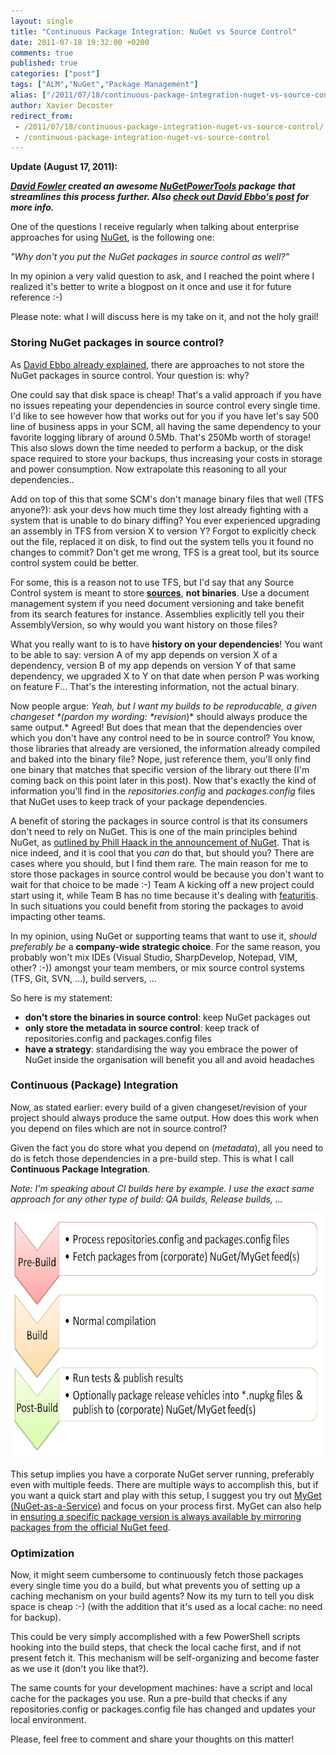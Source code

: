 ```yaml
---
layout: single
title: "Continuous Package Integration: NuGet vs Source Control"
date: 2011-07-18 19:32:00 +0200
comments: true
published: true
categories: ["post"]
tags: ["ALM","NuGet","Package Management"]
alias: ["/2011/07/18/continuous-package-integration-nuget-vs-source-control/"]
author: Xavier Decoster
redirect_from:
 - /2011/07/18/continuous-package-integration-nuget-vs-source-control/.html
 - /continuous-package-integration-nuget-vs-source-control
---
```

<p><strong>Update (August 17, 2011):</strong></p>

<p><strong><em><a href="http://twitter.com/#!/davidfowl" target="_blank">David Fowler</a> created an awesome <a href="https://github.com/davidfowl/NuGetPowerTools" target="_blank">NuGetPowerTools</a> package that streamlines this process further. Also <a href="http://blog.davidebbo.com/2011/08/easy-way-to-set-up-nuget-to-restore.html" target="_blank">check out David Ebbo's post</a> for more info.</em></strong></p>

<p>One of the questions I receive regularly when talking about enterprise approaches for using <a href="http://www.nuget.org" target="_blank">NuGet</a>, is the following one:</p>

<p><em>"Why don't you put the NuGet packages in source control as well?"</em></p>

<p>In my opinion a very valid question to ask, and I reached the point where I realized it's better to write a blogpost on it once and use it for future reference :-)</p>

<p>Please note: what I will discuss here is my take on it, and not the holy grail!</p>

<h3>Storing NuGet packages in source control?</h3>

<p>As <a href="http://blog.davidebbo.com/2011/03/using-nuget-without-committing-packages.html" target="_blank">David Ebbo already explained</a>, there are approaches to not store the NuGet packages in source control. Your question is: why?</p>

<p>One could say that disk space is cheap! That's a valid approach if you have no issues repeating your dependencies in source control every single time. I'd like to see however how that works out for you if you have let's say 500 line of business apps in your SCM, all having the same dependency to your favorite logging library of around 0.5Mb. That's 250Mb worth of storage! This also slows down the time needed to perform a backup, or the disk space required to store your backups, thus increasing your costs in storage and power consumption. Now extrapolate this reasoning to all your dependencies..</p>

<p>Add on top of this that some SCM's don't manage binary files that well (TFS anyone?): ask your devs how much time they lost already fighting with a system that is unable to do binary diffing? You ever experienced upgrading an assembly in TFS from version X to version Y? Forgot to explicitly check out the file, replaced it on disk, to find out the system tells you it found no changes to commit? Don't get me wrong, TFS is a great tool, but its source control system could be better.</p>

<p>For some, this is a reason not to use TFS, but I'd say that any Source Control system is meant to store <span style="font-weight: bold; text-decoration: underline;">sources</span>, <strong>not binaries</strong>. Use a document management system if you need document versioning and take benefit from its search features for instance. Assemblies explicitly tell you their AssemblyVersion, so why would you want history on those files?</p>

<p>What you really want to is to have <strong>history on your dependencies</strong>! You want to be able to say: version A of my app depends on version X of a dependency, version B of my app depends on version Y of that same dependency, we upgraded X to Y on that date when person P was working on feature F... That's the interesting information, not the actual binary.</p>

<p>Now people argue: <em>Yeah, but I want my builds to be reproducable, a given changeset *(pardon my wording: *revision</em>)* should always produce the same output.* Agreed! But does that mean that the dependencies over which you don't have any control need to be in source control? You know, those libraries that already are versioned, the information already compiled and baked into the binary file? Nope, just reference them, you'll only find one binary that matches that specific version of the library out there (I'm coming back on this point later in this post). Now that's exactly the kind of information you'll find in the <em>repositories.config</em> and <em>packages.config</em> files that NuGet uses to keep track of your package dependencies.</p>

<p>A benefit of storing the packages in source control is that its consumers don't need to rely on NuGet. This is one of the main principles behind NuGet, as <a href="http://haacked.com/archive/2010/10/06/introducing-nupack-package-manager.aspx" target="_blank">outlined by Phill Haack in the announcement of NuGet</a>. That is nice indeed, and it is cool that you <em>can</em> do that, but should you? There are cases where you should, but I find them rare. The main reason for me to store those packages in source control would be because you don't want to wait for that choice to be made :-) Team A kicking off a new project could start using it, while Team B has no time because it's dealing with <a href="http://en.wikipedia.org/wiki/Feature_creep" target="_blank">featuritis</a>. In such situations you could benefit from storing the packages to avoid impacting other teams. </p>

<p>In my opinion, using NuGet or supporting teams that want to use it, <em>should preferably be</em> a <strong>company-wide strategic choice</strong>. For the same reason, you probably won't mix IDEs (Visual Studio, SharpDevelop, Notepad, VIM, other? :-)) amongst your team members, or mix source control systems (TFS, Git, SVN, ...), build servers, ...</p>

<p>So here is my statement:</p>

<ul>
<li><strong>don't store the binaries in source control</strong>: keep NuGet packages out</li>
<li><strong>only store the metadata in source control</strong>: keep track of repositories.config and packages.config files</li>
<li><strong>have a strategy</strong>: standardising the way you embrace the power of NuGet inside the organisation will benefit you all and avoid headaches</li>
</ul>

<h3>Continuous (Package) Integration</h3>

<p>Now, as stated earlier: every build of a given changeset/revision of your project should always produce the same output. How does this work when you depend on files which are not in source control?</p>

<p>Given the fact you do store what you depend on (<em>metadata</em>), all you need to do is fetch those dependencies in a pre-build step. This is what I call <strong>Continuous Package Integration</strong>.</p>

<p><em>Note: I'm speaking about CI builds here by example. I use the exact same approach for any other type of build: QA builds, Release builds, ...</em></p>

<p><img width="650" height="392" alt="" src="/images/2011-07-18/cpi.png" /></p>

<p>This setup implies you have a corporate NuGet server running, preferably even with multiple feeds. There are multiple ways to accomplish this, but if you want a quick start and play with this setup, I suggest you try out <a href="http://www.myget.org" target="_blank">MyGet (NuGet-as-a-Service)</a> and focus on your process first. MyGet can also help in <a href="http://blog.maartenballiauw.be/post/2011/07/15/Copy-packages-from-one-NuGet-feed-to-another.aspx" target="_blank">ensuring a specific package version is always available by mirroring packages from the official NuGet feed</a>.</p>

<h3>Optimization</h3>

<p>Now, it might seem cumbersome to continuously fetch those packages every single time you do a build, but what prevents you of setting up a caching mechanism on your build agents? Now its my turn to tell you disk space is cheap :-) (with the addition that it's used as a local cache: no need for backup).</p>

<p>This could be very simply accomplished with a few PowerShell scripts hooking into the build steps, that check the local cache first, and if not present fetch it. This mechanism will be self-organizing and become faster as we use it (don't you like that?).</p>

<p>The same counts for your development machines: have a script and local cache for the packages you use. Run a pre-build that checks if any repositories.config or packages.config file has changed and updates your local environment.</p>

<p>Please, feel free to comment and share your thoughts on this matter!</p>

